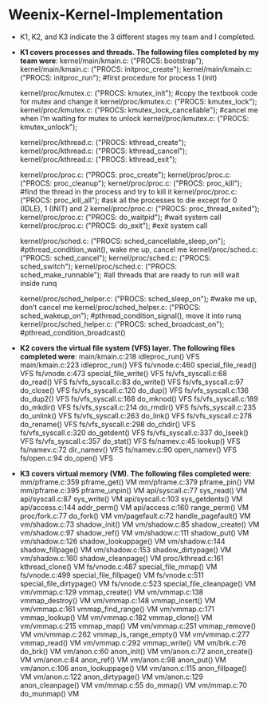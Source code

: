 # Weenix-Kernel-Implementation
 
- K1, K2, and K3 indicate the 3 different stages my team and I completed.
- **K1 covers processes and threads. The following files completed by my team were**: 
   kernel/main/kmain.c: ("PROCS: bootstrap");
   kernel/main/kmain.c: ("PROCS: initproc_create");
   kernel/main/kmain.c: ("PROCS: initproc_run"); #first procedure for process 1 (init)

   kernel/proc/kmutex.c: ("PROCS: kmutex_init"); #copy the textbook code for mutex and change it
   kernel/proc/kmutex.c: ("PROCS: kmutex_lock");
   kernel/proc/kmutex.c: ("PROCS: kmutex_lock_cancellable"); #cancel me when I’m waiting for mutex to unlock
   kernel/proc/kmutex.c: ("PROCS: kmutex_unlock");

   kernel/proc/kthread.c: ("PROCS: kthread_create");
   kernel/proc/kthread.c: ("PROCS: kthread_cancel");
   kernel/proc/kthread.c: ("PROCS: kthread_exit");

   kernel/proc/proc.c: ("PROCS: proc_create");
   kernel/proc/proc.c: ("PROCS: proc_cleanup");
   kernel/proc/proc.c: ("PROCS: proc_kill"); #find the thread in the process and try to kill it
   kernel/proc/proc.c: ("PROCS: proc_kill_all"); #ask all the processes to die except for 0 (IDLE), 1 (INIT) and 2
   kernel/proc/proc.c: ("PROCS: proc_thread_exited");
   kernel/proc/proc.c: ("PROCS: do_waitpid"); #wait system call
   kernel/proc/proc.c: ("PROCS: do_exit"); #exit system call

   kernel/proc/sched.c: ("PROCS: sched_cancellable_sleep_on"); #pthread_condition_wait(), wake me up, cancel me
   kernel/proc/sched.c: ("PROCS: sched_cancel");
   kernel/proc/sched.c: ("PROCS: sched_switch");
   kernel/proc/sched.c: ("PROCS: sched_make_runnable"); #all threads that are ready to run will wait inside runq

   kernel/proc/sched_helper.c: ("PROCS: sched_sleep_on"); #wake me up, don’t cancel me
   kernel/proc/sched_helper.c: ("PROCS: sched_wakeup_on"); #pthread_condition_signal(), move it into runq
   kernel/proc/sched_helper.c: ("PROCS: sched_broadcast_on"); #pthread_condition_broadcast()


- **K2 covers the virtual file system (VFS) layer. The following files completed were**:
   main/kmain.c:218	 idleproc_run() 	VFS 
   main/kmain.c:223	 idleproc_run() 	VFS 
   fs/vnode.c:460		special_file_read() 	VFS
   fs/vnode.c:473 	special_file_write() 	VFS
   fs/vfs_syscall.c:68	 do_read() 		VFS 
   fs/vfs_syscall.c:83	 do_write() 		VFS
   fs/vfs_syscall.c:97 	do_close() 		VFS 
   fs/vfs_syscall.c:120 	do_dup()		 VFS 
   fs/vfs_syscall.c:136 	do_dup2()		 VFS 
   fs/vfs_syscall.c:168 	do_mknod() 		VFS 
   fs/vfs_syscall.c:189 	do_mkdir() 		VFS 
   fs/vfs_syscall.c:214 	do_rmdir() 		VFS 
   fs/vfs_syscall.c:235 	do_unlink() 		VFS
   fs/vfs_syscall.c:263 	do_link() 		VFS
   fs/vfs_syscall.c:278 	do_rename() 		VFS 
   fs/vfs_syscall.c:298 	do_chdir() 		VFS
   fs/vfs_syscall.c:320 	do_getdent() 		VFS
   fs/vfs_syscall.c:337 	do_lseek() 		VFS 
   fs/vfs_syscall.c:357 	do_stat() 		VFS 
   fs/namev.c:45 		lookup() 		VFS 
   fs/namev.c:72 		dir_namev() 		VFS 
   fs/namev.c:90 		open_namev() 	VFS 
   fs/open.c:94		 do_open() 		VFS

- **K3 covers virtual memory (VM). The following files completed were**:
   mm/pframe.c:359 		pframe_get() 			VM
   mm/pframe.c:379 		pframe_pin() 			VM
   mm/pframe.c:395 		pframe_unpin() 		VM
   api/syscall.c:77 		sys_read() 			VM
   api/syscall.c:87 		sys_write() 			VM
   api/syscall.c:103 		sys_getdents() 		VM
   api/access.c:144 		addr_perm() 			VM
   api/access.c:160 		range_perm() 			VM
   proc/fork.c:77 			do_fork() 			VM
   vm/pagefault.c:72 		handle_pagefault() 		VM
   vm/shadow.c:73 		shadow_init() 			VM
   vm/shadow.c:85 		shadow_create() 		VM
   vm/shadow.c:97 		shadow_ref() 			VM
   vm/shadow.c:111 		shadow_put() 			VM
   vm/shadow.c:126 		shadow_lookuppage() 	VM
   vm/shadow.c:144 		shadow_fillpage() 		VM
   vm/shadow.c:153		shadow_dirtypage() 		VM
   vm/shadow.c:160		shadow_cleanpage() 		VM
   proc/kthread.c:161		kthread_clone() 		VM
   fs/vnode.c:487 		special_file_mmap() 		VM
   fs/vnode.c:499 		special_file_fillpage() 	VM
   fs/vnode.c:511 		special_file_dirtypage() 	VM
   fs/vnode.c:523 		special_file_cleanpage() 	VM
   vm/vmmap.c:129 		vmmap_create() 		VM
   vm/vmmap.c:138 		vmmap_destroy() 		VM
   vm/vmmap.c:148 		vmmap_insert() 		VM
   vm/vmmap.c:161 		vmmap_find_range() 		VM
   vm/vmmap.c:171 		vmmap_lookup() 		VM
   vm/vmmap.c:182 		vmmap_clone() 		VM
   vm/vmmap.c:215 		vmmap_map() 		VM
   vm/vmmap.c:251 		vmmap_remove() 		VM
   vm/vmmap.c:262 		vmmap_is_range_empty() 	VM
   vm/vmmap.c:277 		vmmap_read() 		VM
   vm/vmmap.c:292 		vmmap_write() 		VM
   vm/brk.c:76 			do_brk() 			VM
   vm/anon.c:60 			anon_init() 			VM
   vm/anon.c:72 			anon_create() 		VM
   vm/anon.c:84 			anon_ref() 			VM
   vm/anon.c:98 			anon_put() 			VM
   vm/anon.c:106 		anon_lookuppage() 		VM
   vm/anon.c:115 		anon_fillpage() 		VM
   vm/anon.c:122 		anon_dirtypage() 		VM
   vm/anon.c:129 		anon_cleanpage() 		VM
   vm/mmap.c:55 		do_mmap() 			VM
   vm/mmap.c:70 		do_munmap() 		VM